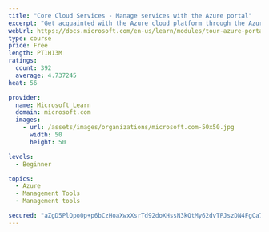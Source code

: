 ```yaml
---
title: "Core Cloud Services - Manage services with the Azure portal"
excerpt: "Get acquainted with the Azure cloud platform through the Azure portal, where you create and manage all of your Azure resources."
webUrl: https://docs.microsoft.com/en-us/learn/modules/tour-azure-portal/
type: course
price: Free
length: PT1H13M
ratings:
  count: 392
  average: 4.737245
heat: 56

provider:
  name: Microsoft Learn
  domain: microsoft.com
  images:
    - url: /assets/images/organizations/microsoft.com-50x50.jpg
      width: 50
      height: 50

levels:
  - Beginner

topics:
  - Azure
  - Management Tools
  - Management tools

secured: "aZgD5PlQpo0p+p6bCzHoaXwxXsrTd92doXHssN3kQtMy62dvTPJszDN4FgCa7sDrlY9WgVhbOFR8OLDWajqGMMzqUrGQizvnwI7ikgwR7T4wWQkxewpvQynGJorRBo9ZIILVaZeZUXTBQmESqAXXqRlH6pCjkNIG7EgH4npRTEZd3yPdCk2o2997+yKePshC+Yqy5+85R8rNuhijhoP20yTT/D4U+cxh1q+PtS1CY7Ha9pR8OaBp5AwSx0B/8C2WcXJQ5wDP+GNKtwcJegu3wweZlLFRKFV5q7D9jWD5noIA1WlJhpy1Ag16WCmA4viMMiKGeCbg9zAHrJIyf8bR1qJervdMrrAMNJ/hMUMBMH6zNO3apGwtTUkLuaXsqzTiP2uUmWPsVw56Wjilg98c7QGGMHIQF/NVwqZmYnm6dQE=;UXUEmfYyIIB53AIQC2aqaw=="
---
```


